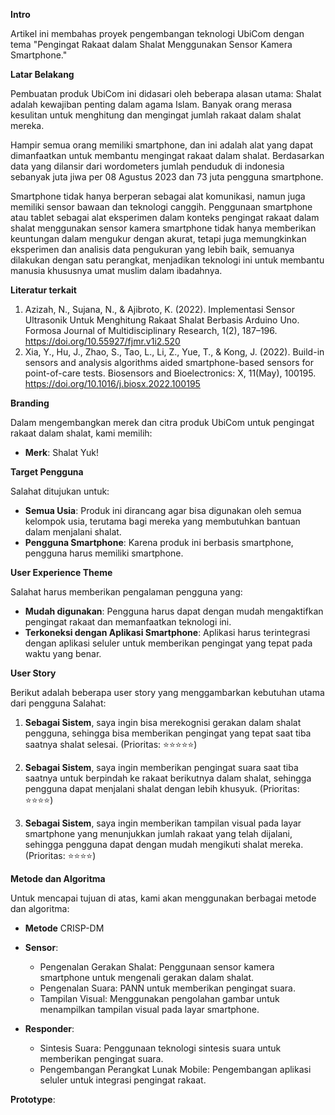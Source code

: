 **Intro**

Artikel ini membahas proyek pengembangan teknologi UbiCom dengan tema "Pengingat Rakaat dalam Shalat Menggunakan Sensor Kamera Smartphone."

**Latar Belakang**

Pembuatan produk UbiCom ini didasari oleh beberapa alasan utama:
Shalat adalah kewajiban penting dalam agama Islam. Banyak orang merasa kesulitan untuk menghitung dan mengingat jumlah rakaat dalam shalat mereka.

Hampir semua orang memiliki smartphone, dan ini adalah alat yang dapat dimanfaatkan untuk membantu mengingat rakaat dalam shalat. Berdasarkan data yang dilansir dari wordometers jumlah penduduk di indonesia sebanyak  juta jiwa per 08 Agustus 2023 dan 73 juta pengguna smartphone.

Smartphone tidak hanya berperan sebagai alat komunikasi, namun juga memiliki sensor bawaan dan teknologi canggih. Penggunaan smartphone atau tablet sebagai alat eksperimen dalam konteks pengingat rakaat dalam shalat menggunakan sensor kamera smartphone tidak hanya memberikan keuntungan dalam mengukur dengan akurat, tetapi juga memungkinkan eksperimen dan analisis data pengukuran yang lebih baik, semuanya dilakukan dengan satu perangkat, menjadikan teknologi ini untuk membantu manusia khususnya umat muslim dalam ibadahnya.

**Literatur terkait**
1. Azizah, N., Sujana, N., & Ajibroto, K. (2022). Implementasi Sensor Ultrasonik Untuk Menghitung Rakaat Shalat Berbasis Arduino Uno. Formosa Journal of Multidisciplinary Research, 1(2), 187–196. https://doi.org/10.55927/fjmr.v1i2.520
2. Xia, Y., Hu, J., Zhao, S., Tao, L., Li, Z., Yue, T., & Kong, J. (2022). Build-in sensors and analysis algorithms aided smartphone-based sensors for point-of-care tests. Biosensors and Bioelectronics: X, 11(May), 100195. https://doi.org/10.1016/j.biosx.2022.100195

**Branding**

Dalam mengembangkan merek dan citra produk UbiCom untuk pengingat rakaat dalam shalat, kami memilih:

- **Merk**: Shalat Yuk!

**Target Pengguna**

Salahat ditujukan untuk:

- **Semua Usia**: Produk ini dirancang agar bisa digunakan oleh semua kelompok usia, terutama bagi mereka yang membutuhkan bantuan dalam menjalani shalat.
- **Pengguna Smartphone**: Karena produk ini berbasis smartphone, pengguna harus memiliki smartphone.

**User Experience Theme**

Salahat harus memberikan pengalaman pengguna yang:

- **Mudah digunakan**: Pengguna harus dapat dengan mudah mengaktifkan pengingat rakaat dan memanfaatkan teknologi ini.
- **Terkoneksi dengan Aplikasi Smartphone**: Aplikasi harus terintegrasi dengan aplikasi seluler untuk memberikan pengingat yang tepat pada waktu yang benar.

**User Story**

Berikut adalah beberapa user story yang menggambarkan kebutuhan utama dari pengguna Salahat:

1. **Sebagai Sistem**, saya ingin bisa merekognisi gerakan dalam shalat pengguna, sehingga bisa memberikan pengingat yang tepat saat tiba saatnya shalat selesai. (Prioritas: ⭐⭐⭐⭐⭐)

2. **Sebagai Sistem**, saya ingin memberikan pengingat suara saat tiba saatnya untuk berpindah ke rakaat berikutnya dalam shalat, sehingga pengguna dapat menjalani shalat dengan lebih khusyuk. (Prioritas: ⭐⭐⭐⭐)

3. **Sebagai Sistem**, saya ingin memberikan tampilan visual pada layar smartphone yang menunjukkan jumlah rakaat yang telah dijalani, sehingga pengguna dapat dengan mudah mengikuti shalat mereka. (Prioritas: ⭐⭐⭐⭐)

**Metode dan Algoritma**

Untuk mencapai tujuan di atas, kami akan menggunakan berbagai metode dan algoritma:

- **Metode**
  CRISP-DM

- **Sensor**:
  - Pengenalan Gerakan Shalat: Penggunaan sensor kamera smartphone untuk mengenali gerakan dalam shalat.
  - Pengenalan Suara: PANN untuk memberikan pengingat suara.
  - Tampilan Visual: Menggunakan pengolahan gambar untuk menampilkan tampilan visual pada layar smartphone.

- **Responder**:
  - Sintesis Suara: Penggunaan teknologi sintesis suara untuk memberikan pengingat suara.
  - Pengembangan Perangkat Lunak Mobile: Pengembangan aplikasi seluler untuk integrasi pengingat rakaat.

**Prototype**:
